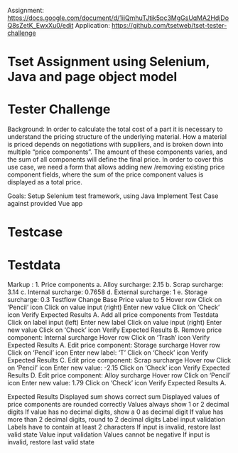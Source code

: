 Assignment: https://docs.google.com/document/d/1iiQmhuTJtik5pc3MgGsUqMA2HdjDoQ8sZetK_EwxXu0/edit
Application: https://github.com/tsetweb/tset-tester-challenge

# Tset Assignment using Selenium, Java and page object model

# Tester Challenge

Background:
In order to calculate the total cost of a part it is necessary to understand the pricing structure of the underlying material. How a material is priced depends on negotiations with suppliers, and is broken down into multiple “price components”. The amount of these components varies, and the sum of all components will define the final price.
In order to cover this use case, we need a form that allows adding new /removing existing price component fields, where the sum of the price component values is displayed as a total price.

Goals:
Setup Selenium test framework, using Java
Implement Test Case against provided Vue app

# Testcase
# Testdata
Markup : 1. Price components
            a. Alloy surcharge: 2.15
            b. Scrap surcharge: 3.14
            c. Internal surcharge: 0.7658
            d. External surcharge: 1
            e. Storage surcharge: 0.3
Testflow
Change Base Price value to 5
Hover row
Click on ‘Pencil’ icon
Click on value input (right)
Enter new value
Click on ‘Check’ icon
Verify Expected Results A.
Add all price components from Testdata
Click on label input (left)
Enter new label
Click on value input (right)
Enter new value
Click on ‘Check’ icon
Verify Expected Results B.
Remove price component: Internal surcharge
Hover row
Click on ‘Trash’ icon
Verify Expected Results A.
Edit price component: Storage surcharge
Hover row
Click on ‘Pencil’ icon
Enter new label: ‘T’
Click on ‘Check’ icon
Verify Expected Results C.
Edit price component: Scrap surcharge
Hover row
Click on ‘Pencil’ icon
Enter new value: -2.15
Click on ‘Check’ icon
Verify Expected Results D.
Edit price component: Alloy surcharge
Hover row
Click on ‘Pencil’ icon
Enter new value: 1.79
Click on ‘Check’ icon
Verify Expected Results A.

Expected Results
Displayed sum shows correct sum
Displayed values of price components are rounded correctly
Values always show 1 or 2 decimal digits
If value has no decimal digits, show a 0 as decimal digit
If value has more than 2 decimal digits, round to 2 decimal digits
Label input validation
Labels have to contain at least 2 characters
If input is invalid, restore last valid state
Value input validation
Values cannot be negative
If input is invalid, restore last valid state

